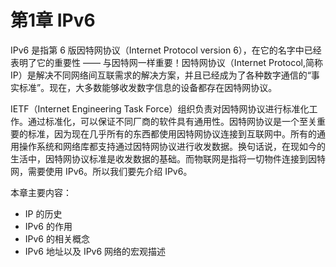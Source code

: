 # 第1章 IPv6

IPv6 是指第 6 版因特网协议（Internet Protocol version 6），在它的名字中已经表明了它的重要性 —— 与因特网一样重要！因特网协议（Internet Protocol,简称 IP）是解决不同网络间互联需求的解决方案，并且已经成为了各种数字通信的“事实标准”。现在，大多数能够收发数字信息的设备都存在因特网协议。

IETF（Internet Engineering Task Force）组织负责对因特网协议进行标准化工作。通过标准化，可以保证不同厂商的软件具有通用性。因特网协议是一个至关重要的标准，因为现在几乎所有的东西都使用因特网协议连接到互联网中。所有的通用操作系统和网络库都支持通过因特网协议进行收发数据。换句话说，在现如今的生活中，因特网协议标准是收发数据的基础。而物联网是指将一切物件连接到因特网，需要使用 IPv6。所以我们要先介绍 IPv6。

本章主要内容：

* IP 的历史
* IPv6 的作用
* IPv6 的相关概念
* IPv6 地址以及 IPv6 网络的宏观描述

